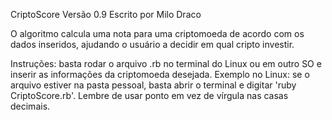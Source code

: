 CriptoScore
Versão 0.9
Escrito por Milo Draco

O algoritmo calcula uma nota para uma criptomoeda de acordo com os dados inseridos, ajudando o usuário a decidir em qual cripto investir.

Instruções: basta rodar o arquivo .rb no terminal do Linux ou em outro SO e inserir as informações da criptomoeda desejada. Exemplo no Linux: se o arquivo estiver na pasta pessoal, basta abrir o terminal e digitar 'ruby CriptoScore.rb'. Lembre de usar ponto em vez de vírgula nas casas decimais.
